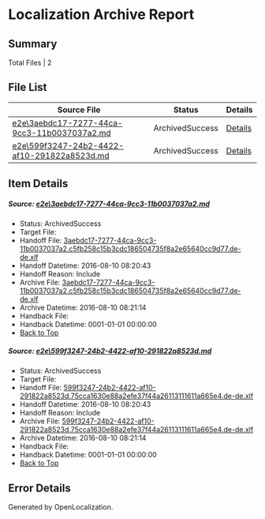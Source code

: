 # <a name='report-top'></a> Localization Archive Report

## Summary
 Total Files | 2

## File List
 Source File | Status | Details 
 ----------- | ------ | ------- 
 [e2e\3aebdc17-7277-44ca-9cc3-11b0037037a2.md](https://github.com/OpenLocalizationTestOrg/oltest/blob/10d806d69a1fa769b6c190ef9047d8a66259ce56/e2e/3aebdc17-7277-44ca-9cc3-11b0037037a2.md) | ArchivedSuccess | [Details](#8d8d9255db365022adb58260bdb4acc9e21e3ef63)
 [e2e\599f3247-24b2-4422-af10-291822a8523d.md](https://github.com/OpenLocalizationTestOrg/oltest/blob/10d806d69a1fa769b6c190ef9047d8a66259ce56/e2e/599f3247-24b2-4422-af10-291822a8523d.md) | ArchivedSuccess | [Details](#3f2926b94cc6673083fe59b71c595f1a371630d35)

## Item Details
##### <a name='8d8d9255db365022adb58260bdb4acc9e21e3ef63'></a> Source: [e2e\3aebdc17-7277-44ca-9cc3-11b0037037a2.md](https://github.com/OpenLocalizationTestOrg/oltest/blob/10d806d69a1fa769b6c190ef9047d8a66259ce56/e2e/3aebdc17-7277-44ca-9cc3-11b0037037a2.md)
* Status: ArchivedSuccess
* Target File: 
* Handoff File: [3aebdc17-7277-44ca-9cc3-11b0037037a2.c5fb258c15b3cdc186504735f8a2e65640cc9d77.de-de.xlf](https://github.com/OpenLocalizationTestOrg/olhandoff-e2e/blob/5915391405bb0200899393b1b8eee9c572a93b7b/ol-handoff/OpenLocalizationTestOrg/ol-test-dede/ci/3aebdc17-7277-44ca-9cc3-11b0037037a2.c5fb258c15b3cdc186504735f8a2e65640cc9d77.de-de.xlf)
* Handoff Datetime: 2016-08-10 08:20:43
* Handoff Reason: Include
* Archive File: [3aebdc17-7277-44ca-9cc3-11b0037037a2.c5fb258c15b3cdc186504735f8a2e65640cc9d77.de-de.xlf](https://github.com/OpenLocalizationTestOrg/olhandoff-e2e/blob/40409f0bb2c12ec54352acbe5127001809bf6086/ol-archive/OpenLocalizationTestOrg/ol-test-dede/ci/3aebdc17-7277-44ca-9cc3-11b0037037a2.c5fb258c15b3cdc186504735f8a2e65640cc9d77.de-de.xlf)
* Archive Datetime: 2016-08-10 08:21:14
* Handback File: 
* Handback Datetime: 0001-01-01 00:00:00
* [Back to Top](#report-top)

##### <a name='3f2926b94cc6673083fe59b71c595f1a371630d35'></a> Source: [e2e\599f3247-24b2-4422-af10-291822a8523d.md](https://github.com/OpenLocalizationTestOrg/oltest/blob/10d806d69a1fa769b6c190ef9047d8a66259ce56/e2e/599f3247-24b2-4422-af10-291822a8523d.md)
* Status: ArchivedSuccess
* Target File: 
* Handoff File: [599f3247-24b2-4422-af10-291822a8523d.75cca1630e88a2efe37f44a26113111611a665e4.de-de.xlf](https://github.com/OpenLocalizationTestOrg/olhandoff-e2e/blob/5915391405bb0200899393b1b8eee9c572a93b7b/ol-handoff/OpenLocalizationTestOrg/ol-test-dede/ci/599f3247-24b2-4422-af10-291822a8523d.75cca1630e88a2efe37f44a26113111611a665e4.de-de.xlf)
* Handoff Datetime: 2016-08-10 08:20:43
* Handoff Reason: Include
* Archive File: [599f3247-24b2-4422-af10-291822a8523d.75cca1630e88a2efe37f44a26113111611a665e4.de-de.xlf](https://github.com/OpenLocalizationTestOrg/olhandoff-e2e/blob/40409f0bb2c12ec54352acbe5127001809bf6086/ol-archive/OpenLocalizationTestOrg/ol-test-dede/ci/599f3247-24b2-4422-af10-291822a8523d.75cca1630e88a2efe37f44a26113111611a665e4.de-de.xlf)
* Archive Datetime: 2016-08-10 08:21:14
* Handback File: 
* Handback Datetime: 0001-01-01 00:00:00
* [Back to Top](#report-top)


## Error Details

Generated by OpenLocalization.

